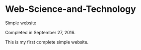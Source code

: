 # Web-Science-and-Technology
Simple website

Completed in September 27, 2016.

This is my first complete simple website.

